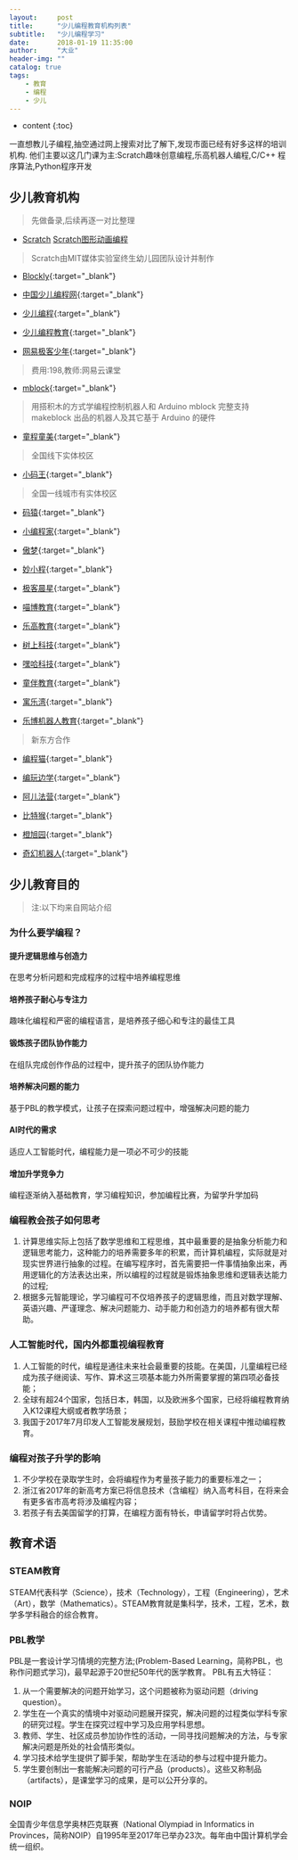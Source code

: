 ```yaml
---
layout:     post
title:      "少儿编程教育机构列表"
subtitle:   "少儿编程学习"
date:       2018-01-19 11:35:00
author:     "大业"
header-img: ""
catalog: true
tags:
    - 教育
    - 编程
    - 少儿
---
```


* content
{:toc}

一直想教儿子编程,抽空通过网上搜索对比了解下,发现市面已经有好多这样的培训机构.
他们主要以这几门课为主:Scratch趣味创意编程,乐高机器人编程,C/C++ 程序算法,Python程序开发





## 少儿教育机构
>先做备录,后续再逐一对比整理

+ [Scratch](https://scratch.mit.edu/)
<a href="https://scratch.mit.edu/" target="_blank">Scratch图形动画编程</a>
>Scratch由MIT媒体实验室终生幼儿园团队设计并制作

+ [Blockly](https://developers.google.com/blockly/){:target="_blank"}

+ [中国少儿编程网](http://www.kidscode.cn){:target="_blank"}

+ [少儿编程](http://www.shaoerbianchengwang.com/){:target="_blank"}

+ [少儿编程教育](http://www.shaoerbc.org/){:target="_blank"}

+ [网易极客少年](http://geek.163.com/){:target="_blank"}
>费用:198,教师:网易云课堂

+ [mblock](http://www.mblock.cc/zh-home/){:target="_blank"}
>用搭积木的方式学编程控制机器人和 Arduino
mblock 完整支持 makeblock 出品的机器人及其它基于 Arduino 的硬件

+ [童程童美](http://www.it61.cn/){:target="_blank"}
>全国线下实体校区

+ [小码王](http://www.xiaoma.wang){:target="_blank"}
>全国一线城市有实体校区

+ [码猿](http://www.imayuan.com/){:target="_blank"}

+ [小编程家](https://www.itbegin.com/app/kid/home){:target="_blank"}

+ [傲梦](https://www.all-dream.com/){:target="_blank"}

+ [妙小程](http://www.miaocode.com/){:target="_blank"}

+ [极客晨星](https://www.geek-8.com/){:target="_blank"}

+ [喵博教育](https://www.miaobostem.com/){:target="_blank"}

+ [乐高教育](https://education.lego.com/zh-cn){:target="_blank"}

+ [树上科技](www.bettertree.cn/){:target="_blank"}

+ [嘿哈科技](http://www.heyha.com/){:target="_blank"}

+ [童伴教育](http://www.tbjiaoyu.com/){:target="_blank"}

+ [寓乐湾](http://www.stemedu.cn/){:target="_blank"}

+ [乐博机器人教育](http://www.roborobo.top/){:target="_blank"}
>新东方合作

+ [编程猫](https://www.codemao.cn){:target="_blank"}

+ [编玩边学](https://www.codemao.cn){:target="_blank"}

+ [阿儿法营](http://www.aerfaying.org/){:target="_blank"}

+ [比特猴](https://bitmonkey.cn/#/){:target="_blank"}

+ [橙旭园](https://www.cxy61.com/index-image/index.html){:target="_blank"}

+ [奇幻机器人](http://www.qihuanrobot.com/){:target="_blank"}


## 少儿教育目的
>注:以下均来自网站介绍

### 为什么要学编程？
#### 提升逻辑思维与创造力
在思考分析问题和完成程序的过程中培养编程思维

#### 培养孩子耐心与专注力
趣味化编程和严密的编程语言，是培养孩子细心和专注的最佳工具

#### 锻炼孩子团队协作能力
在组队完成创作作品的过程中，提升孩子的团队协作能力

#### 培养解决问题的能力
基于PBL的教学模式，让孩子在探索问题过程中，增强解决问题的能力

#### AI时代的需求
适应人工智能时代，编程能力是一项必不可少的技能

#### 增加升学竞争力
编程逐渐纳入基础教育，学习编程知识，参加编程比赛，为留学升学加码


### 编程教会孩子如何思考
1. 计算思维实际上包括了数学思维和工程思维，其中最重要的是抽象分析能力和逻辑思考能力，这种能力的培养需要多年的积累，而计算机编程，实际就是对现实世界进行抽象的过程。在编写程序时，首先需要把一件事情抽象出来，再用逻辑化的方法表达出来，所以编程的过程就是锻炼抽象思维和逻辑表达能力的过程;
2. 根据多元智能理论，学习编程可不仅培养孩子的逻辑思维，而且对数学理解、英语兴趣、严谨理念、解决问题能力、动手能力和创造力的培养都有很大帮助。

### 人工智能时代，国内外都重视编程教育
1. 人工智能的时代，编程是通往未来社会最重要的技能。在美国，儿童编程已经成为孩子继阅读、写作、算术这三项基本能力外所需要掌握的第四项必备技能；
2. 全球有超24个国家，包括日本，韩国，以及欧洲多个国家，已经将编程教育纳入K12课程大纲或者教学场景；
3. 我国于2017年7月印发人工智能发展规划，鼓励学校在相关课程中推动编程教育。

### 编程对孩子升学的影响
1. 不少学校在录取学生时，会将编程作为考量孩子能力的重要标准之一；
2. 浙江省2017年的新高考方案已将信息技术（含编程）纳入高考科目，在将来会有更多省市高考将涉及编程内容；
3. 若孩子有去美国留学的打算，在编程方面有特长，申请留学时将占优势。


## 教育术语
### STEAM教育
STEAM代表科学（Science），技术（Technology），工程（Engineering），艺术（Art），数学（Mathematics）。STEAM教育就是集科学，技术，工程，艺术，数学多学科融合的综合教育。

### PBL教学
PBL是一套设计学习情境的完整方法;(Problem-Based Learning，简称PBL，也称作问题式学习)，最早起源于20世纪50年代的医学教育。
PBL有五大特征：
1. 从一个需要解决的问题开始学习，这个问题被称为驱动问题（driving question）。
2. 学生在一个真实的情境中对驱动问题展开探究，解决问题的过程类似学科专家的研究过程。学生在探究过程中学习及应用学科思想。
3. 教师、学生、社区成员参加协作性的活动，一同寻找问题解决的方法，与专家解决问题是所处的社会情形类似。
4. 学习技术给学生提供了脚手架，帮助学生在活动的参与过程中提升能力。
5. 学生要创制出一套能解决问题的可行产品（products）。这些又称制品（artifacts），是课堂学习的成果，是可以公开分享的。

### NOIP
全国青少年信息学奥林匹克联赛（National Olympiad in Informatics in Provinces，简称NOIP）自1995年至2017年已举办23次。每年由中国计算机学会统一组织。
